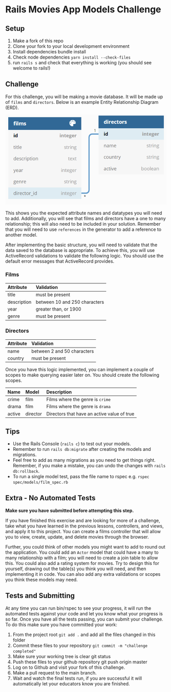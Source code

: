 # Rails Movies App Models Challenge

## Setup

1. Make a fork of this repo
2. Clone your fork to your local development environment
3. Install dependencies bundle install
4. Check node dependencies `yarn install --check-files`
5. run `rails s` and check that everything is working (you should see welcome to rails!)

## Challenge

For this challenge, you will be making a movie database. It will be made up of `films` and `directors`. Below is an example Entity Relationship Diagram (ERD).

![Film ERD](docs/films.png)

This shows you the expected attribute names and datatypes you will need to add. Additionally, you will see that films and directors have a one to many relationship; this will also need to be included in your solution. Remember that you will need to use `references` in the generator to add a reference to another model.

After implementing the basic structure, you will need to validate that the data saved to the database is appropriate. To achieve this, you will use ActiveRecord validations to validate the following logic. You should use the default error messages that ActiveRecord provides.

### Films

| Attribute   | Validation                    |
| :---------- | :---------------------------- |
| title       | must be present               |
| description | between 10 and 250 characters |
| year        | greater than, or 1900         |
| genre       | must be present               |

### Directors

| Attribute   | Validation                    |
| :---------- | :---------------------------- |
| name        | between 2 and 50 characters   |
| country     | must be present               |

Once you have this logic implemented, you can implement a couple of scopes to make querying easier later on. You should create the following scopes.

| Name       | Model    | Description                                 |
| :--------- | :------- | :------------------------------------------ |
| crime      | film     | Films where the genre is `crime`            |
| drama      | film     | Films where the genre is `drama`            |
| active     | director | Directors that have an active value of true |

## Tips

 - Use the Rails Console (`rails c`) to test out your models.
 - Remember to run `rails db:migrate` after creating the models and migrations.
 - Feel free to add as many migrations as you need to get things right. Remember, if you make a mistake, you can undo the changes with `rails db:rollback`.
 - To run a single model test, pass the file name to rspec e.g. `rspec spec/models/film_spec.rb`

## Extra - No Automated Tests

**Make sure you have submitted before attempting this step.**

If you have finished this exercise and are looking for more of a challenge, take what you have learned in the previous lessons, controllers, and views, and apply it to this project. You can create a films controller that will allow you to view, create, update, and delete movies through the browser. 

Further, you could think of other models you might want to add to round out the application. You could add an `Actor` model that could have a many to many relationship with a film; you will need to create a join table to allow this. You could also add a rating system for movies. Try to design this for yourself, drawing out the table(s) you think you will need, and then implementing it in code. You can also add any extra validations or scopes you think these models may need.

## Tests and Submitting

At any time you can run bin/rspec to see your progress, it will run the automated tests against your code and let you know what your progress is so far. Once you have all the tests passing, you can submit your challenge. To do this make sure you have committed your work:

1. From the project root `git add .` and add all the files changed in this folder
2. Commit these files to your repository `git commit -m "challenge completed"`
3. Make sure your working tree is clear git status
4. Push these files to your github repository git push origin master
5. Log on to Github and visit your fork of this challenge.
6. Make a pull request to the main branch.
7. Wait and watch the final tests run, if you are successful it will automatically let your educators know you are finished.
